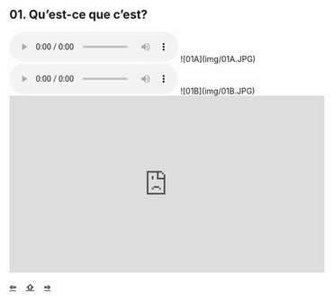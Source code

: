 ## 01. Qu’est-ce que c’est?

  <audio controls>
    <source src="sound/01A.ogg"></source>
  </audio>
![01A](img/01A.JPG)

  <audio controls>
    <source src="sound/01B.ogg"></source>
  </audio>
![01B](img/01B.JPG)

<iframe width="560" height="315" src="https://www.youtube.com/embed/jplbnk35sKo" frameborder="0" allow="accelerometer; autoplay; encrypted-media; gyroscope; picture-in-picture" allowfullscreen></iframe>


<p style='font-weight:bolder'>
  <a href='../ekler.html' title='Önceki sayfa'>⇦</a>&emsp;
  <a href='..' title='Ana sayfa'>⇧</a>&emsp;
  <a href='02.html' title='Sonraki sayfa'>⇨</a>
</p>